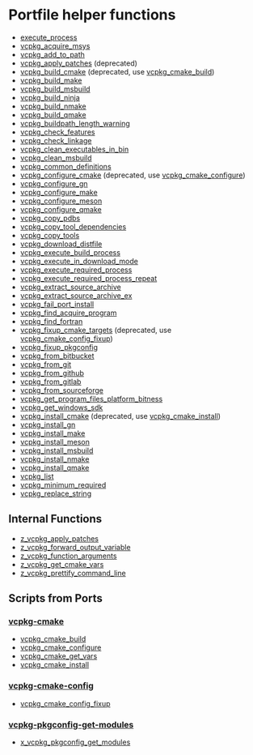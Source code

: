 <!-- Run regenerate.ps1 to extract scripts documentation -->

# Portfile helper functions
- [execute\_process](execute_process.md)
- [vcpkg\_acquire\_msys](vcpkg_acquire_msys.md)
- [vcpkg\_add\_to\_path](vcpkg_add_to_path.md)
- [vcpkg\_apply\_patches](vcpkg_apply_patches.md) (deprecated)
- [vcpkg\_build\_cmake](vcpkg_build_cmake.md) (deprecated, use [vcpkg\_cmake\_build](ports/vcpkg-cmake/vcpkg_cmake_build.md))
- [vcpkg\_build\_make](vcpkg_build_make.md)
- [vcpkg\_build\_msbuild](vcpkg_build_msbuild.md)
- [vcpkg\_build\_ninja](vcpkg_build_ninja.md)
- [vcpkg\_build\_nmake](vcpkg_build_nmake.md)
- [vcpkg\_build\_qmake](vcpkg_build_qmake.md)
- [vcpkg\_buildpath\_length\_warning](vcpkg_buildpath_length_warning.md)
- [vcpkg\_check\_features](vcpkg_check_features.md)
- [vcpkg\_check\_linkage](vcpkg_check_linkage.md)
- [vcpkg\_clean\_executables\_in\_bin](vcpkg_clean_executables_in_bin.md)
- [vcpkg\_clean\_msbuild](vcpkg_clean_msbuild.md)
- [vcpkg\_common\_definitions](vcpkg_common_definitions.md)
- [vcpkg\_configure\_cmake](vcpkg_configure_cmake.md) (deprecated, use [vcpkg\_cmake\_configure](ports/vcpkg-cmake/vcpkg_cmake_configure.md))
- [vcpkg\_configure\_gn](vcpkg_configure_gn.md)
- [vcpkg\_configure\_make](vcpkg_configure_make.md)
- [vcpkg\_configure\_meson](vcpkg_configure_meson.md)
- [vcpkg\_configure\_qmake](vcpkg_configure_qmake.md)
- [vcpkg\_copy\_pdbs](vcpkg_copy_pdbs.md)
- [vcpkg\_copy\_tool\_dependencies](vcpkg_copy_tool_dependencies.md)
- [vcpkg\_copy\_tools](vcpkg_copy_tools.md)
- [vcpkg\_download\_distfile](vcpkg_download_distfile.md)
- [vcpkg\_execute\_build\_process](vcpkg_execute_build_process.md)
- [vcpkg\_execute\_in\_download\_mode](vcpkg_execute_in_download_mode.md)
- [vcpkg\_execute\_required\_process](vcpkg_execute_required_process.md)
- [vcpkg\_execute\_required\_process\_repeat](vcpkg_execute_required_process_repeat.md)
- [vcpkg\_extract\_source\_archive](vcpkg_extract_source_archive.md)
- [vcpkg\_extract\_source\_archive\_ex](vcpkg_extract_source_archive_ex.md)
- [vcpkg\_fail\_port\_install](vcpkg_fail_port_install.md)
- [vcpkg\_find\_acquire\_program](vcpkg_find_acquire_program.md)
- [vcpkg\_find\_fortran](vcpkg_find_fortran.md)
- [vcpkg\_fixup\_cmake\_targets](vcpkg_fixup_cmake_targets.md) (deprecated, use [vcpkg\_cmake\_config\_fixup](ports/vcpkg-cmake-config/vcpkg_cmake_config_fixup.md))
- [vcpkg\_fixup\_pkgconfig](vcpkg_fixup_pkgconfig.md)
- [vcpkg\_from\_bitbucket](vcpkg_from_bitbucket.md)
- [vcpkg\_from\_git](vcpkg_from_git.md)
- [vcpkg\_from\_github](vcpkg_from_github.md)
- [vcpkg\_from\_gitlab](vcpkg_from_gitlab.md)
- [vcpkg\_from\_sourceforge](vcpkg_from_sourceforge.md)
- [vcpkg\_get\_program\_files\_platform\_bitness](vcpkg_get_program_files_platform_bitness.md)
- [vcpkg\_get\_windows\_sdk](vcpkg_get_windows_sdk.md)
- [vcpkg\_install\_cmake](vcpkg_install_cmake.md) (deprecated, use [vcpkg\_cmake\_install](ports/vcpkg-cmake/vcpkg_cmake_install.md))
- [vcpkg\_install\_gn](vcpkg_install_gn.md)
- [vcpkg\_install\_make](vcpkg_install_make.md)
- [vcpkg\_install\_meson](vcpkg_install_meson.md)
- [vcpkg\_install\_msbuild](vcpkg_install_msbuild.md)
- [vcpkg\_install\_nmake](vcpkg_install_nmake.md)
- [vcpkg\_install\_qmake](vcpkg_install_qmake.md)
- [vcpkg\_list](vcpkg_list.md)
- [vcpkg\_minimum\_required](vcpkg_minimum_required.md)
- [vcpkg\_replace\_string](vcpkg_replace_string.md)

## Internal Functions

- [z\_vcpkg\_apply\_patches](internal/z_vcpkg_apply_patches.md)
- [z\_vcpkg\_forward\_output\_variable](internal/z_vcpkg_forward_output_variable.md)
- [z\_vcpkg\_function\_arguments](internal/z_vcpkg_function_arguments.md)
- [z\_vcpkg\_get\_cmake\_vars](internal/z_vcpkg_get_cmake_vars.md)
- [z\_vcpkg\_prettify\_command\_line](internal/z_vcpkg_prettify_command_line.md)

## Scripts from Ports

### [vcpkg-cmake](ports/vcpkg-cmake.md)

- [vcpkg\_cmake\_build](ports/vcpkg-cmake/vcpkg_cmake_build.md)
- [vcpkg\_cmake\_configure](ports/vcpkg-cmake/vcpkg_cmake_configure.md)
- [vcpkg\_cmake\_get\_vars](ports/vcpkg-cmake/vcpkg_cmake_get_vars.md)
- [vcpkg\_cmake\_install](ports/vcpkg-cmake/vcpkg_cmake_install.md)

### [vcpkg-cmake-config](ports/vcpkg-cmake-config.md)

- [vcpkg\_cmake\_config\_fixup](ports/vcpkg-cmake-config/vcpkg_cmake_config_fixup.md)

### [vcpkg-pkgconfig-get-modules](ports/vcpkg-pkgconfig-get-modules.md)

- [x\_vcpkg\_pkgconfig\_get\_modules](ports/vcpkg-pkgconfig-get-modules/x_vcpkg_pkgconfig_get_modules.md)
